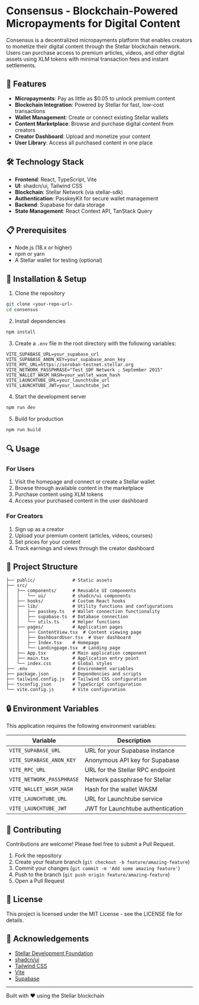 # Consensus - Blockchain-Powered Micropayments for Digital Content

Consensus is a decentralized micropayments platform that enables creators to monetize their digital content through the Stellar blockchain network. Users can purchase access to premium articles, videos, and other digital assets using XLM tokens with minimal transaction fees and instant settlements.

## 🚀 Features

- **Micropayments**: Pay as little as $0.05 to unlock premium content
- **Blockchain Integration**: Powered by Stellar for fast, low-cost transactions
- **Wallet Management**: Create or connect existing Stellar wallets
- **Content Marketplace**: Browse and purchase digital content from creators
- **Creator Dashboard**: Upload and monetize your content
- **User Library**: Access all purchased content in one place

## 🛠️ Technology Stack

- **Frontend**: React, TypeScript, Vite
- **UI**: shadcn/ui, Tailwind CSS
- **Blockchain**: Stellar Network (via stellar-sdk)
- **Authentication**: PasskeyKit for secure wallet management
- **Backend**: Supabase for data storage
- **State Management**: React Context API, TanStack Query

## 📋 Prerequisites

- Node.js (18.x or higher)
- npm or yarn
- A Stellar wallet for testing (optional)

## 🔧 Installation & Setup

1. Clone the repository
```bash
git clone <your-repo-url>
cd consensus
```

2. Install dependencies
```bash
npm install
```

3. Create a `.env` file in the root directory with the following variables:
```
VITE_SUPABASE_URL=your_supabase_url
VITE_SUPABASE_ANON_KEY=your_supabase_anon_key
VITE_RPC_URL=https://soroban-testnet.stellar.org
VITE_NETWORK_PASSPHRASE="Test SDF Network ; September 2015"
VITE_WALLET_WASM_HASH=your_wallet_wasm_hash
VITE_LAUNCHTUBE_URL=your_launchtube_url
VITE_LAUNCHTUBE_JWT=your_launchtube_jwt
```

4. Start the development server
```bash
npm run dev
```

5. Build for production
```bash
npm run build
```

## 🔍 Usage

### For Users

1. Visit the homepage and connect or create a Stellar wallet
2. Browse through available content in the marketplace
3. Purchase content using XLM tokens
4. Access your purchased content in the user dashboard

### For Creators

1. Sign up as a creator
2. Upload your premium content (articles, videos, courses)
3. Set prices for your content
4. Track earnings and views through the creator dashboard

## 📁 Project Structure

```
├── public/              # Static assets
├── src/
│   ├── components/      # Reusable UI components
│   │   └── ui/          # shadcn/ui components
│   ├── hooks/           # Custom React hooks
│   ├── lib/             # Utility functions and configurations
│   │   ├── passkey.ts   # Wallet connection functionality
│   │   ├── supabase.ts  # Database connection
│   │   └── utils.ts     # Helper functions
│   ├── pages/           # Application pages
│   │   ├── ContentView.tsx  # Content viewing page
│   │   ├── DashboardUser.tsx  # User dashboard
│   │   ├── Index.tsx    # Homepage
│   │   └── Landingpage.tsx  # Landing page
│   ├── App.tsx          # Main application component
│   ├── main.tsx         # Application entry point
│   └── index.css        # Global styles
├── .env                 # Environment variables
├── package.json         # Dependencies and scripts
├── tailwind.config.js   # Tailwind CSS configuration
├── tsconfig.json        # TypeScript configuration
└── vite.config.js       # Vite configuration
```

## 🔒 Environment Variables

This application requires the following environment variables:

| Variable | Description |
|----------|-------------|
| `VITE_SUPABASE_URL` | URL for your Supabase instance |
| `VITE_SUPABASE_ANON_KEY` | Anonymous API key for Supabase |
| `VITE_RPC_URL` | URL for the Stellar RPC endpoint |
| `VITE_NETWORK_PASSPHRASE` | Network passphrase for Stellar |
| `VITE_WALLET_WASM_HASH` | Hash for the wallet WASM |
| `VITE_LAUNCHTUBE_URL` | URL for Launchtube service |
| `VITE_LAUNCHTUBE_JWT` | JWT for Launchtube authentication |

## 🤝 Contributing

Contributions are welcome! Please feel free to submit a Pull Request.

1. Fork the repository
2. Create your feature branch (`git checkout -b feature/amazing-feature`)
3. Commit your changes (`git commit -m 'Add some amazing feature'`)
4. Push to the branch (`git push origin feature/amazing-feature`)
5. Open a Pull Request

## 📄 License

This project is licensed under the MIT License - see the LICENSE file for details.

## 🙏 Acknowledgements

- [Stellar Development Foundation](https://www.stellar.org/)
- [shadcn/ui](https://ui.shadcn.com/)
- [Tailwind CSS](https://tailwindcss.com/)
- [Vite](https://vitejs.dev/)
- [Supabase](https://supabase.io/)

---

Built with ❤️ using the Stellar blockchain